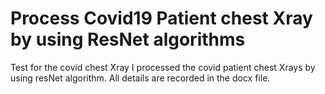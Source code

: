 # Process Covid19 Patient chest Xray by using ResNet algorithms
Test for the covid chest Xray
I processed the covid patient chest Xrays by using resNet algorithm. 
All details are recorded in the docx file. 
